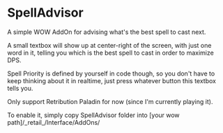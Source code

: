 # SpellAdvisor
A simple WOW AddOn for advising what's the best spell to cast next.

A small textbox will show up at center-right of the screen, with just one word in it, telling you which is the best spell to cast in order to maximize DPS.

Spell Priority is defined by yourself in code though, so you don't have to keep thinking about it in realtime, just press whatever button this textbox tells you.

Only support Retribution Paladin for now (since I'm currently playing it).

To enable it, simply copy SpellAdvisor folder into [your wow path]/\_retail\_/Interface/AddOns/
